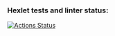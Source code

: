 ### Hexlet tests and linter status:
[![Actions Status](https://github.com/xemyleigh/layout-designer-project-lvl2/workflows/hexlet-check/badge.svg)](https://github.com/xemyleigh/layout-designer-project-lvl2/actions)